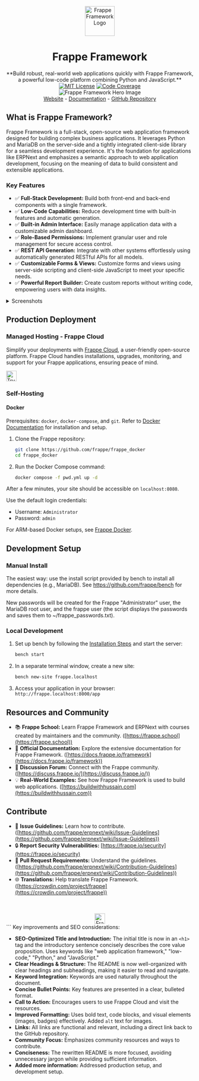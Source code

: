 <div align="center" markdown="1">
    <img src=".github/framework-logo-new.svg" width="80" height="80" alt="Frappe Framework Logo"/>
    <h1>Frappe Framework</h1>
</div>

<div align="center">
    **Build robust, real-world web applications quickly with Frappe Framework, a powerful low-code platform combining Python and JavaScript.**
</div>

<div align="center">
    <a target="_blank" href="LICENSE" title="License: MIT"><img src="https://img.shields.io/badge/License-MIT-success.svg" alt="MIT License"></a>
    <a href="https://codecov.io/gh/frappe/frappe"><img src="https://codecov.io/gh/frappe/frappe/branch/develop/graph/badge.svg?token=XoTa679hIj" alt="Code Coverage"></a>
</div>

<div align="center">
    <img src=".github/hero-image.png" alt="Frappe Framework Hero Image" />
</div>

<div align="center">
    <a href="https://frappe.io/framework">Website</a>
    -
    <a href="https://docs.frappe.io/framework">Documentation</a>
    -
    <a href="https://github.com/frappe/frappe">GitHub Repository</a>
</div>

## What is Frappe Framework?

Frappe Framework is a full-stack, open-source web application framework designed for building complex business applications. It leverages Python and MariaDB on the server-side and a tightly integrated client-side library for a seamless development experience.  It's the foundation for applications like ERPNext and emphasizes a semantic approach to web application development, focusing on the meaning of data to build consistent and extensible applications.

### Key Features

*   ✅ **Full-Stack Development:** Build both front-end and back-end components with a single framework.
*   ✅ **Low-Code Capabilities:** Reduce development time with built-in features and automatic generation.
*   ✅ **Built-in Admin Interface:** Easily manage application data with a customizable admin dashboard.
*   ✅ **Role-Based Permissions:** Implement granular user and role management for secure access control.
*   ✅ **REST API Generation:** Integrate with other systems effortlessly using automatically generated RESTful APIs for all models.
*   ✅ **Customizable Forms & Views:** Customize forms and views using server-side scripting and client-side JavaScript to meet your specific needs.
*   ✅ **Powerful Report Builder:** Create custom reports without writing code, empowering users with data insights.

<details>
<summary>Screenshots</summary>

![List View](.github/fw-list-view.png)
![Form View](.github/fw-form-view.png)
![Role Permission Manager](.github/fw-rpm.png)
</details>

## Production Deployment

### Managed Hosting - Frappe Cloud

Simplify your deployments with [Frappe Cloud](https://frappecloud.com), a user-friendly open-source platform. Frappe Cloud handles installations, upgrades, monitoring, and support for your Frappe applications, ensuring peace of mind.

<div>
    <a href="https://frappecloud.com/" target="_blank">
        <picture>
            <source media="(prefers-color-scheme: dark)" srcset="https://frappe.io/files/try-on-fc-white.png" alt="Try on Frappe Cloud (White)">
            <img src="https://frappe.io/files/try-on-fc-black.png" alt="Try on Frappe Cloud (Black)" height="28" />
        </picture>
    </a>
</div>

### Self-Hosting

#### Docker

Prerequisites: `docker`, `docker-compose`, and `git`.  Refer to [Docker Documentation](https://docs.docker.com) for installation and setup.

1.  Clone the Frappe repository:

    ```bash
    git clone https://github.com/frappe/frappe_docker
    cd frappe_docker
    ```

2.  Run the Docker Compose command:

    ```bash
    docker compose -f pwd.yml up -d
    ```

After a few minutes, your site should be accessible on `localhost:8080`.

Use the default login credentials:
-   Username: `Administrator`
-   Password: `admin`

For ARM-based Docker setups, see [Frappe Docker](https://github.com/frappe/frappe_docker?tab=readme-ov-file#to-run-on-arm64-architecture-follow-this-instructions).

## Development Setup

### Manual Install

The easiest way: use the install script provided by bench to install all dependencies (e.g., MariaDB). See https://github.com/frappe/bench for more details.

New passwords will be created for the Frappe "Administrator" user, the MariaDB root user, and the frappe user (the script displays the passwords and saves them to ~/frappe_passwords.txt).

### Local Development

1.  Set up bench by following the [Installation Steps](https://docs.frappe.io/framework/user/en/installation) and start the server:

    ```bash
    bench start
    ```

2.  In a separate terminal window, create a new site:

    ```bash
    bench new-site frappe.localhost
    ```

3.  Access your application in your browser: `http://frappe.localhost:8000/app`

## Resources and Community

*   📚 **Frappe School:** Learn Frappe Framework and ERPNext with courses created by maintainers and the community.  ([https://frappe.school](https://frappe.school))
*   📖 **Official Documentation:** Explore the extensive documentation for Frappe Framework. ([https://docs.frappe.io/framework](https://docs.frappe.io/framework))
*   💬 **Discussion Forum:** Connect with the Frappe community. ([https://discuss.frappe.io/](https://discuss.frappe.io/))
*   💡 **Real-World Examples:** See how Frappe Framework is used to build web applications. ([https://buildwithhussain.com](https://buildwithhussain.com))

## Contribute

*   📝 **Issue Guidelines:** Learn how to contribute. ([https://github.com/frappe/erpnext/wiki/Issue-Guidelines](https://github.com/frappe/erpnext/wiki/Issue-Guidelines))
*   🔒 **Report Security Vulnerabilities:**  [https://frappe.io/security](https://frappe.io/security)
*   🤝 **Pull Request Requirements:** Understand the guidelines. ([https://github.com/frappe/erpnext/wiki/Contribution-Guidelines](https://github.com/frappe/erpnext/wiki/Contribution-Guidelines))
*   🌐 **Translations:** Help translate Frappe Framework. ([https://crowdin.com/project/frappe](https://crowdin.com/project/frappe))

<br>
<br>
<div align="center">
    <a href="https://frappe.io" target="_blank">
        <picture>
            <source media="(prefers-color-scheme: dark)" srcset="https://frappe.io/files/Frappe-white.png" alt="Frappe Technologies (White)">
            <img src="https://frappe.io/files/Frappe-black.png" alt="Frappe Technologies (Black)" height="28"/>
        </picture>
    </a>
</div>
```
Key improvements and SEO considerations:

*   **SEO-Optimized Title and Introduction:**  The initial title is now in an `<h1>` tag and the introductory sentence concisely describes the core value proposition.  Uses keywords like "web application framework," "low-code," "Python," and "JavaScript."
*   **Clear Headings & Structure:** The README is now well-organized with clear headings and subheadings, making it easier to read and navigate.
*   **Keyword Integration:** Keywords are used naturally throughout the document.
*   **Concise Bullet Points:** Key features are presented in a clear, bulleted format.
*   **Call to Action:** Encourages users to use Frappe Cloud and visit the resources.
*   **Improved Formatting:**  Uses bold text, code blocks, and visual elements (images, badges) effectively.  Added `alt` text for images.
*   **Links:**  All links are functional and relevant, including a direct link back to the GitHub repository.
*   **Community Focus:**  Emphasizes community resources and ways to contribute.
*   **Conciseness:**  The rewritten README is more focused, avoiding unnecessary jargon while providing sufficient information.
*   **Added more information:** Addressed production setup, and development setup.